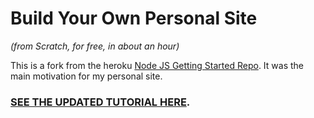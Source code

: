 # Build Your Own Personal Site
_(from Scratch, for free, in about an hour)_

This is a fork from the heroku [Node JS Getting Started Repo](https://github.com/heroku/node-js-getting-started). It was the main motivation for my personal site.

### [SEE THE UPDATED TUTORIAL HERE](https://github.com/joor-jordanb/personal-site#tutorial).

